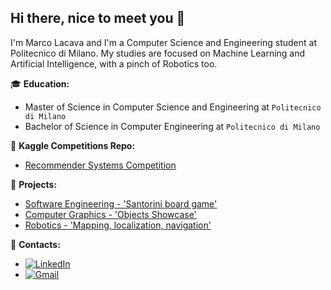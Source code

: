 ## Hi there, nice to meet you 👋


I'm Marco Lacava and I'm a Computer Science and Engineering student at Politecnico di Milano.
My studies are focused on Machine Learning and Artificial Intelligence, with a pinch of Robotics too.

:mortar_board: **Education:**
 - Master of Science in Computer Science and Engineering at `Politecnico di Milano`
 - Bachelor of Science in Computer Engineering at `Politecnico di Milano`

:dart: **Kaggle Competitions Repo:**
 - [Recommender Systems Competition](https://github.com/LacavaMarco/RecSys2021_Govigli_Lacava)


:pushpin: **Projects:**
 - [Software Engineering - 'Santorini board game'](https://github.com/LorenzoMainetti/ing-sw-2020-Mainetti-Iorio-Lacava)
 - [Computer Graphics - 'Objects Showcase'](https://github.com/YGLAM/Computer-Graphics-Project-Showcase)
 - [Robotics - 'Mapping, localization, navigation'](https://github.com/LacavaMarco/Robotics-project-2022)


:loudspeaker: **Contacts:**
- [![LinkedIn](https://img.shields.io/badge/linkedin-%230077B5.svg?style=for-the-badge&logo=linkedin&logoColor=white)](https://www.linkedin.com/in/marco-lacava-5b3765237/)
- [![Gmail](https://img.shields.io/badge/Gmail-D14836?style=for-the-badge&logo=gmail&logoColor=white)](mailto:marcolacava23@gmail.com) 
